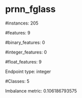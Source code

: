 # prnn_fglass

#instances: 205

#features: 9

  #binary_features: 0

  #integer_features: 0

  #float_features: 9

Endpoint type: integer

#Classes: 5

Imbalance metric: 0.106186793575

